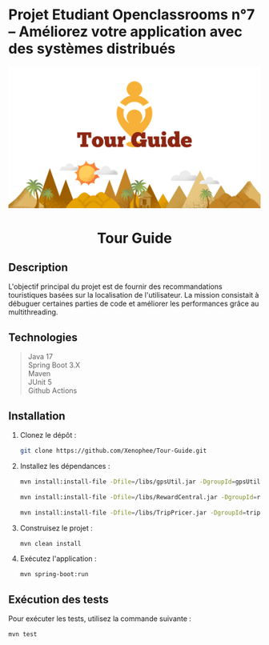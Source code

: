 # Projet Etudiant Openclassrooms n°7 – Améliorez votre application avec des systèmes distribués


<img src="/preview.png" alt="Logo de l'application">


<h1 align="center">Tour Guide</h1>


## Description

L'objectif principal du projet est de fournir des recommandations touristiques basées sur la localisation de l'utilisateur. La mission consistait à débuguer certaines parties de code et améliorer les performances grâce au multithreading.


## Technologies

> Java 17  
> Spring Boot 3.X  
> Maven  
> JUnit 5  
> Github Actions


## Installation

1. Clonez le dépôt :
    ```sh
    git clone https://github.com/Xenophee/Tour-Guide.git
    ```

2. Installez les dépendances :
    ```sh
    mvn install:install-file -Dfile=/libs/gpsUtil.jar -DgroupId=gpsUtil -DartifactId=gpsUtil -Dversion=1.0.0 -Dpackaging=jar
    ```

    ```sh
    mvn install:install-file -Dfile=/libs/RewardCentral.jar -DgroupId=rewardCentral -DartifactId=rewardCentral -Dversion=1.0.0 -Dpackaging=jar
    ```

    ```sh
    mvn install:install-file -Dfile=/libs/TripPricer.jar -DgroupId=tripPricer -DartifactId=tripPricer -Dversion=1.0.0 -Dpackaging=jar
    ```

3. Construisez le projet :
    ```sh
    mvn clean install
    ```


4. Exécutez l'application :
    ```sh
    mvn spring-boot:run
    ```

## Exécution des tests

Pour exécuter les tests, utilisez la commande suivante :

```sh
mvn test
```

